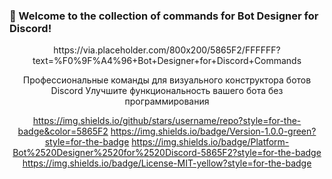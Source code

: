 ### 🎉 Welcome to the collection of commands for Bot Designer for Discord!

<div align="center">
https://via.placeholder.com/800x200/5865F2/FFFFFF?text=%F0%9F%A4%96+Bot+Designer+for+Discord+Commands

Профессиональные команды для визуального конструктора ботов Discord
Улучшите функциональность вашего бота без программирования

https://img.shields.io/github/stars/username/repo?style=for-the-badge&color=5865F2
https://img.shields.io/badge/Version-1.0.0-green?style=for-the-badge
https://img.shields.io/badge/Platform-Bot%2520Designer%2520for%2520Discord-5865F2?style=for-the-badge
https://img.shields.io/badge/License-MIT-yellow?style=for-the-badge

</div>
